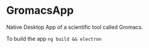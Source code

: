 # GromacsApp


Native Desktop App of a scientific tool called Gromacs.



To build the app `ng build && electron`


